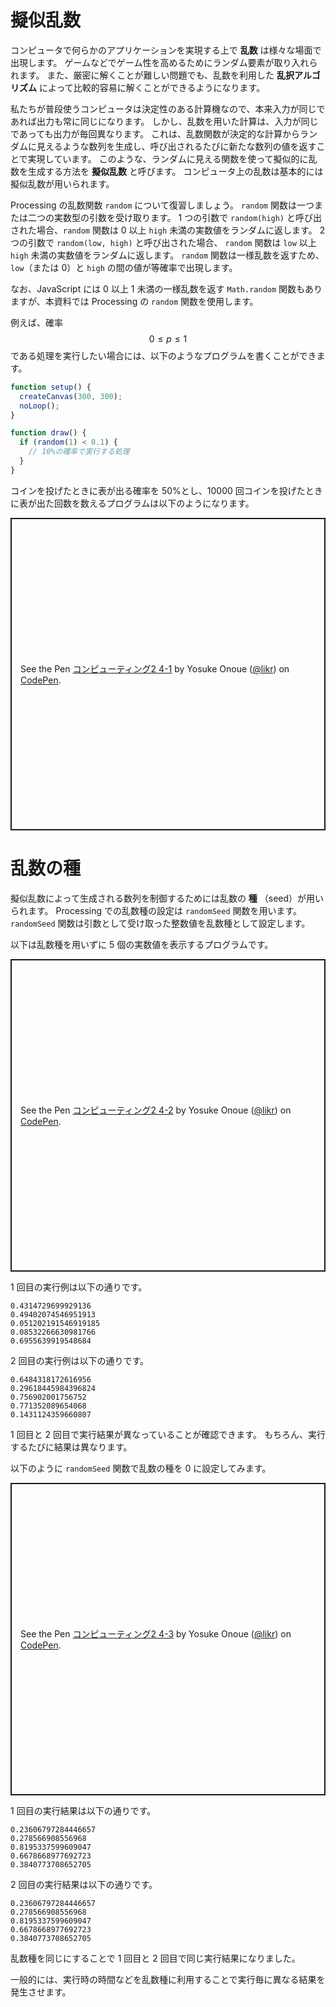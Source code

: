 # 擬似乱数

コンピュータで何らかのアプリケーションを実現する上で **乱数** は様々な場面で出現します。
ゲームなどでゲーム性を高めるためにランダム要素が取り入れられます。
また、厳密に解くことが難しい問題でも、乱数を利用した **乱択アルゴリズム** によって比較的容易に解くことができるようになります。

私たちが普段使うコンピュータは決定性のある計算機なので、本来入力が同じであれば出力も常に同じになります。
しかし、乱数を用いた計算は、入力が同じであっても出力が毎回異なります。
これは、乱数関数が決定的な計算からランダムに見えるような数列を生成し、呼び出されるたびに新たな数列の値を返すことで実現しています。
このような、ランダムに見える関数を使って擬似的に乱数を生成する方法を **擬似乱数** と呼びます。
コンピュータ上の乱数は基本的には擬似乱数が用いられます。

Processing の乱数関数 `random` について復習しましょう。
`random` 関数は一つまたは二つの実数型の引数を受け取ります。
1 つの引数で `random(high)` と呼び出された場合、`random` 関数は 0 以上 `high` 未満の実数値をランダムに返します。
2 つの引数で `random(low, high)` と呼び出された場合、 `random` 関数は `low` 以上 `high` 未満の実数値をランダムに返します。
`random` 関数は一様乱数を返すため、`low`（または 0）と `high` の間の値が等確率で出現します。

なお、JavaScript には 0 以上 1 未満の一様乱数を返す `Math.random` 関数もありますが、本資料では Processing の `random` 関数を使用します。

例えば、確率 $$0 \leq p \leq 1$$ である処理を実行したい場合には、以下のようなプログラムを書くことができます。

```javascript
function setup() {
  createCanvas(300, 300);
  noLoop();
}

function draw() {
  if (random(1) < 0.1) {
    // 10%の確率で実行する処理
  }
}
```

コインを投げたときに表が出る確率を 50%とし、10000 回コインを投げたときに表が出た回数を数えるプログラムは以下のようになります。

<p class="codepen" data-height="500" data-theme-id="light" data-default-tab="js,result" data-user="likr" data-slug-hash="poedZjQ" data-preview="true" style="height: 500px; box-sizing: border-box; display: flex; align-items: center; justify-content: center; border: 2px solid; margin: 1em 0; padding: 1em;" data-pen-title="コンピューティング2 4-1">
  <span>See the Pen <a href="https://codepen.io/likr/pen/poedZjQ">
  コンピューティング2 4-1</a> by Yosuke Onoue (<a href="https://codepen.io/likr">@likr</a>)
  on <a href="https://codepen.io">CodePen</a>.</span>
</p>
<script async src="https://cpwebassets.codepen.io/assets/embed/ei.js"></script>

# 乱数の種

擬似乱数によって生成される数列を制御するためには乱数の **種** （seed）が用いられます。
Processing での乱数種の設定は `randomSeed` 関数を用います。
`randomSeed` 関数は引数として受け取った整数値を乱数種として設定します。

以下は乱数種を用いずに 5 個の実数値を表示するプログラムです。

<p class="codepen" data-height="500" data-theme-id="light" data-default-tab="js,result" data-user="likr" data-slug-hash="XWMzBmL" data-preview="true" style="height: 500px; box-sizing: border-box; display: flex; align-items: center; justify-content: center; border: 2px solid; margin: 1em 0; padding: 1em;" data-pen-title="コンピューティング2 4-2">
  <span>See the Pen <a href="https://codepen.io/likr/pen/XWMzBmL">
  コンピューティング2 4-2</a> by Yosuke Onoue (<a href="https://codepen.io/likr">@likr</a>)
  on <a href="https://codepen.io">CodePen</a>.</span>
</p>
<script async src="https://cpwebassets.codepen.io/assets/embed/ei.js"></script>

1 回目の実行例は以下の通りです。

```console
0.4314729699929136
0.49402074546951913
0.051202191546919185
0.08532266630981766
0.6955639919548684
```

2 回目の実行例は以下の通りです。

```console
0.6484318172616956
0.29618445984396824
0.756902001756752
0.771352089654068
0.1431124359660807
```

1 回目と 2 回目で実行結果が異なっていることが確認できます。
もちろん、実行するたびに結果は異なります。

以下のように `randomSeed` 関数で乱数の種を 0 に設定してみます。

<p class="codepen" data-height="500" data-theme-id="light" data-default-tab="js,result" data-user="likr" data-slug-hash="QWpOByB" data-preview="true" style="height: 500px; box-sizing: border-box; display: flex; align-items: center; justify-content: center; border: 2px solid; margin: 1em 0; padding: 1em;" data-pen-title="コンピューティング2 4-3">
  <span>See the Pen <a href="https://codepen.io/likr/pen/QWpOByB">
  コンピューティング2 4-3</a> by Yosuke Onoue (<a href="https://codepen.io/likr">@likr</a>)
  on <a href="https://codepen.io">CodePen</a>.</span>
</p>
<script async src="https://cpwebassets.codepen.io/assets/embed/ei.js"></script>

1 回目の実行結果は以下の通りです。

```console
0.23606797284446657
0.278566908556968
0.8195337599609047
0.6678668977692723
0.3840773708652705
```

2 回目の実行結果は以下の通りです。

```console
0.23606797284446657
0.278566908556968
0.8195337599609047
0.6678668977692723
0.3840773708652705
```

乱数種を同じにすることで 1 回目と 2 回目で同じ実行結果になりました。

一般的には、実行時の時間などを乱数種に利用することで実行毎に異なる結果を発生させます。
